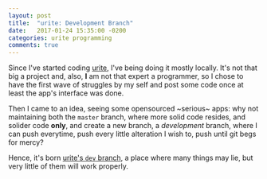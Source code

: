 ```yaml
---
layout: post
title:  "urite: Development Branch"
date:   2017-01-24 15:35:00 -0200
categories: urite programming
comments: true
---
```


Since I've started coding [urite](https://github.com/Nereare/urite), I've being doing it mostly locally. It's not that big a project and, also, **I** am not that expert a programmer, so I chose to have the first wave of struggles by my self and post some code once at least the app's interface was done.

Then I came to an idea, seeing some opensourced ~serious~ apps: why not maintaining both the `master` branch, where more solid code resides, and solider code **only**, and create a new branch, a *development* branch, where I can push everytime, push every little alteration I wish to, push until git begs for mercy?

Hence, it's born [urite's `dev` branch](https://github.com/Nereare/urite/tree/dev), a place where many things may lie, but very little of them will work properly.
